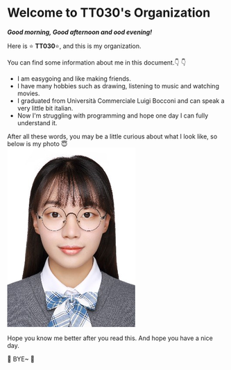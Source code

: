 # Welcome to TT030's Organization  
***Good morning, Good afternoon and ood evening!***  
  
Here is :star: **TT030**:star:, and this is my organization.  
  
You can find some information about me in this document.:point_down: :point_down:
  
- I am easygoing and like making friends.
- I have many hobbies such as drawing, listening to music and watching movies.
- I graduated from Università Commerciale Luigi Bocconi and can speak a very little bit italian.
- Now I'm struggling with programming and hope one day I can fully understand it.
  
After all these words, you may be a little curious about what I look like, so below is my photo :innocent:  
![This is my photo](https://github.com/gtb-2022-duan-ziang/.github/blob/main/MY%20PHOTO.jpg)
  
Hope you know me better after you read this. And hope you have a nice day.
  
:wave: BYE~ :wave:
